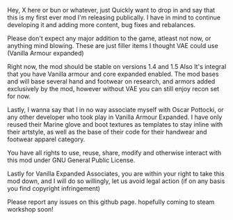 Hey, X here or bun or whatever, just Quickly want to drop in and say that this is my first ever mod I'm releasing publically.
I have in mind to continue developing it and adding more content, bug fixes and rebalances.

Please don't expect any major addition to the game, atleast not now, or anything mind blowing. These are just filler items I thought VAE could use (Vanilla Armour expanded)

Right now, the mod should be stable on versions 1.4 and 1.5
Also It's integral that you have Vanilla armour and core expanded enabled. The mod bases and will base several hand and footwear on research, and armors added exclusively by the mod, however without VAE you can still enjoy recon set for now.

Lastly, I wanna say that I in no way associate myself with Oscar Pottocki, or any other developer who took play in Vanilla Armour Expanded. I have only reused their Marine glove and boot textures as templates to stay inline with their artstyle, as well as the base of their code for their handwear and footwear apparel category.

You have all rights to use, reuse, share, modify and otherwise interact with this mod under GNU General Public License.

Lastly for Vanilla Expanded Associates, you are within your right to take this mod down, and I will do so willingly, let us avoid legal action (if on any basis you find copyright infringement)

Please report any issues on this github page.
hopefully coming to steam workshop soon!
